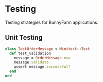 # Testing

Testing strategies for BunnyFarm applications.

## Unit Testing
```ruby
class TestOrderMessage < Minitest::Test
  def test_validation
    message = OrderMessage.new
    message.validate
    assert message.successful?
  end
end
```